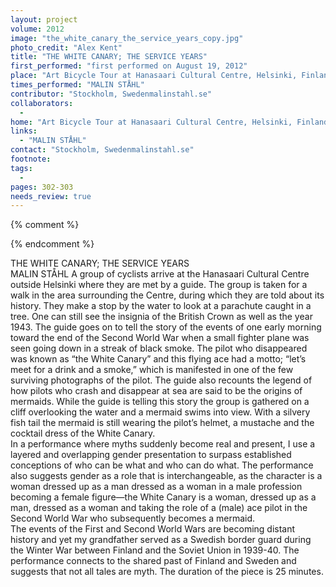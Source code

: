 ```yaml
---
layout: project
volume: 2012
image: "the_white_canary_the_service_years_copy.jpg"
photo_credit: "Alex Kent"
title: "THE WHITE CANARY; THE SERVICE YEARS"
first_performed: "first performed on August 19, 2012"
place: "Art Bicycle Tour at Hanasaari Cultural Centre, Helsinki, Finlandperformed once in 2012"
times_performed: "MALIN STÅHL"
contributor: "Stockholm, Swedenmalinstahl.se"
collaborators: 
  - 
home: "Art Bicycle Tour at Hanasaari Cultural Centre, Helsinki, Finlandperformed once in 2012"
links: 
  - "MALIN STÅHL"
contact: "Stockholm, Swedenmalinstahl.se"
footnote: 
tags: 
  - 
pages: 302-303
needs_review: true
---
```


{% comment %} 

{% endcomment %}

 THE WHITE CANARY; THE SERVICE YEARS<br>MALIN STÅHL 
 A group of cyclists arrive at the Hanasaari Cultural Centre outside Helsinki where they are met by a guide. The group is taken for a walk in the area surrounding the Centre, during which they are told about its history. They make a stop by the water to look at a parachute caught in a tree. One can still see the insignia of the British Crown as well as the year 1943. The guide goes on to tell the story of the events of one early morning toward the end of the Second World War when a small fighter plane was seen going down in a streak of black smoke. The pilot who disappeared was known as “the White Canary” and this flying ace had a motto; “let’s meet for a drink and a smoke,” which is manifested in one of the few surviving photographs of the pilot. The guide also recounts the legend of how pilots who crash and disappear at sea are said to be the origins of mermaids. While the guide is telling this story the group is gathered on a cliff overlooking the water and a mermaid swims into view. With a silvery fish tail the mermaid is still wearing the pilot’s helmet, a mustache and the cocktail dress of the White Canary. 
 <br>In a performance where myths suddenly become real and present, I use a layered and overlapping gender presentation to surpass established conceptions of who can be what and who can do what. The performance also suggests gender as a role that is interchangeable, as the character is a woman dressed up as a man dressed as a woman in a male profession becoming a female figure—the White Canary is a woman, dressed up as a man, dressed as a woman and taking the role of a (male) ace pilot in the Second World War who subsequently becomes a mermaid. 
 <br>The events of the First and Second World Wars are becoming distant history and yet my grandfather served as a Swedish border guard during the Winter War between Finland and the Soviet Union in 1939-40. The performance connects to the shared past of Finland and Sweden and suggests that not all tales are myth. The duration of the piece is 25 minutes. 
